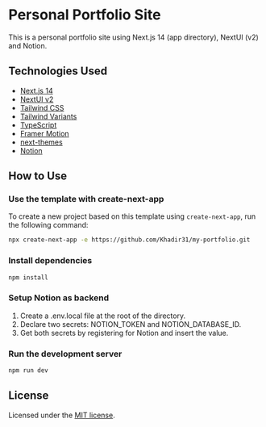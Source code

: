 # Personal Portfolio Site

This is a personal portfolio site using Next.js 14 (app directory), NextUI (v2) and Notion.

## Technologies Used

- [Next.js 14](https://nextjs.org/docs/getting-started)
- [NextUI v2](https://nextui.org/)
- [Tailwind CSS](https://tailwindcss.com/)
- [Tailwind Variants](https://tailwind-variants.org)
- [TypeScript](https://www.typescriptlang.org/)
- [Framer Motion](https://www.framer.com/motion/)
- [next-themes](https://github.com/pacocoursey/next-themes)
- [Notion](https://notion.so)
## How to Use


### Use the template with create-next-app

To create a new project based on this template using `create-next-app`, run the following command:

```bash
npx create-next-app -e https://github.com/Khadir31/my-portfolio.git
```

### Install dependencies

```bash
npm install
```

### Setup Notion as backend

1. Create a .env.local file at the root of the directory.
2. Declare two secrets: NOTION_TOKEN and NOTION_DATABASE_ID.
3. Get both secrets by registering for Notion and insert the value.

### Run the development server

```bash
npm run dev
```

## License

Licensed under the [MIT license](https://github.com/nextui-org/next-app-template/blob/main/LICENSE).

